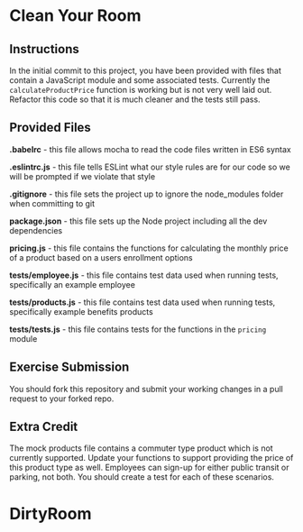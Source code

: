 # Clean Your Room

## Instructions

In the initial commit to this project, you have been provided with files that contain a JavaScript module and some associated tests. Currently the `calculateProductPrice` function is working but is not very well laid out. Refactor this code so that it is much cleaner and the tests still pass.

## Provided Files

**.babelrc** - this file allows mocha to read the code files written in ES6 syntax

**.eslintrc.js** - this file tells ESLint what our style rules are for our code so we will be prompted if we violate that style

**.gitignore** - this file sets the project up to ignore the node_modules folder when committing to git

**package.json** - this file sets up the Node project including all the dev dependencies

**pricing.js** - this file contains the functions for calculating the monthly price of a product based on a users enrollment options

**tests/employee.js** - this file contains test data used when running tests, specifically an example employee

**tests/products.js** - this file contains test data used when running tests, specifically example benefits products

**tests/tests.js** - this file contains tests for the functions in the `pricing` module

## Exercise Submission

You should fork this repository and submit your working changes in a pull request to your forked repo.

## Extra Credit
The mock products file contains a commuter type product which is not currently supported. Update your functions to support providing the price of this product type as well. Employees can sign-up for either public transit or parking, not both. You should create a test for each of these scenarios.
# DirtyRoom
